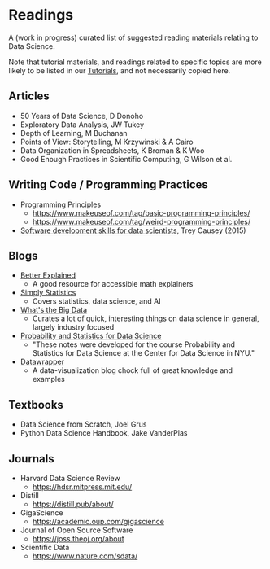 # Readings

A (work in progress) curated list of suggested reading materials relating to Data Science.

Note that tutorial materials, and readings related to specific topics are more likely to be listed in our [Tutorials](https://github.com/COGS108/Tutorials), and not necessarily copied here.

## Articles

- 50 Years of Data Science, D Donoho
- Exploratory Data Analysis, JW Tukey
- Depth of Learning, M Buchanan
- Points of View: Storytelling, M Krzywinski & A Cairo
- Data Organization in Spreadsheets, K Broman & K Woo
- Good Enough Practices in Scientific Computing, G Wilson et al.

## Writing Code / Programming Practices

- Programming Principles
  - https://www.makeuseof.com/tag/basic-programming-principles/
  - https://www.makeuseof.com/tag/weird-programming-principles/
- [Software development skills for data scientists](http://treycausey.com/software_dev_skills.html), Trey Causey (2015)


## Blogs

- [Better Explained](https://betterexplained.com)
  - A good resource for accessible math explainers
- [Simply Statistics](https://simplystatistics.org)
  - Covers statistics, data science, and AI
- [What's the Big Data](https://whatsthebigdata.com)
  - Curates a lot of quick, interesting things on data science in general, largely industry focused
- [Probability and Statistics for Data Science](https://cims.nyu.edu/~cfgranda/pages/stuff/probability_stats_for_DS.pdf)
  - "These notes were developed for the course Probability and Statistics for Data Science at the
Center for Data Science in NYU."
- [Datawrapper](https://blog.datawrapper.de/)
  - A data-visualization blog chock full of great knowledge and examples

## Textbooks

- Data Science from Scratch, Joel Grus
- Python Data Science Handbook, Jake VanderPlas

## Journals

- Harvard Data Science Review
  - https://hdsr.mitpress.mit.edu/ 
- Distill
  - https://distill.pub/about/
- GigaScience
  - https://academic.oup.com/gigascience
- Journal of Open Source Software
  - https://joss.theoj.org/about
- Scientific Data
  - https://www.nature.com/sdata/
  
